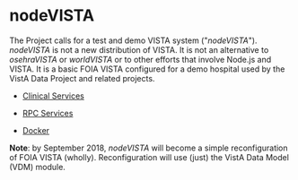 # nodeVISTA

The Project calls for a test and demo VISTA system ("_nodeVISTA_"). _nodeVISTA_ is not a new distribution of VISTA. It is not an alternative to _osehraVISTA_ or _worldVISTA_ or to other efforts that involve Node.js and VISTA. It is a basic FOIA VISTA configured for a demo hospital used by the VistA Data Project and related projects.


* [Clinical Services](https://github.com/vistadataproject/nodeVISTA/tree/master/clinicalService#clinical-rest-service)

* [RPC Services](https://github.com/vistadataproject/nodeVISTA/tree/master/rpcServer#rpc-server)

* [Docker](https://github.com/vistadataproject/nodeVISTA/tree/master/setupDocker#docker-for-nodevista)


__Note__: by September 2018, _nodeVISTA_ will become a simple reconfiguration of FOIA VISTA (wholly). Reconfiguration will  use (just) the VistA Data Model (VDM) module.
